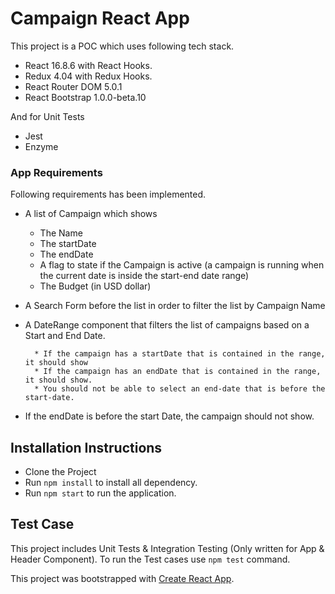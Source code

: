 # Campaign React App

This project is a POC which uses following tech stack.
- React 16.8.6 with React Hooks.
- Redux 4.04 with Redux Hooks.
- React Router DOM 5.0.1
- React Bootstrap 1.0.0-beta.10

And for Unit Tests
- Jest
- Enzyme

### App Requirements
Following requirements has been implemented. 
- A list of Campaign which shows
    
    * The Name
    * The startDate
    * The endDate
    * A flag to state if the Campaign is active (a campaign is running when the current date is inside the start-end date range)
    * The Budget (in USD dollar)
- A Search Form before the list in order to filter the list by Campaign Name
- A DateRange component that filters the list of campaigns based on a Start and End Date.

        * If the campaign has a startDate that is contained in the range, it should show
        * If the campaign has an endDate that is contained in the range, it should show.
        * You should not be able to select an end-date that is before the start-date.

- If the endDate is before the start Date, the campaign should not show.

## Installation Instructions

- Clone the Project
- Run `npm install` to install all dependency.
- Run `npm start` to run the application.

## Test Case

This project includes Unit Tests & Integration Testing (Only written for App & Header Component). To run the Test cases use `npm test` command.

This project was bootstrapped with [Create React App](https://github.com/facebook/create-react-app).
